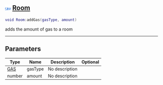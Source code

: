 ## ![server](.gitbook/assets/server.png) [Room](home/Room)



```lua
void Room:addGas(gasType, amount)
```

adds the amount of gas to a room

------
## Parameters

| Type   | Name | Description | Optional |
| ------ | ---- | ----------- | -------: |
| [GAS](home/GAS) | gasType | No description |  |
| number | amount | No description |  |


